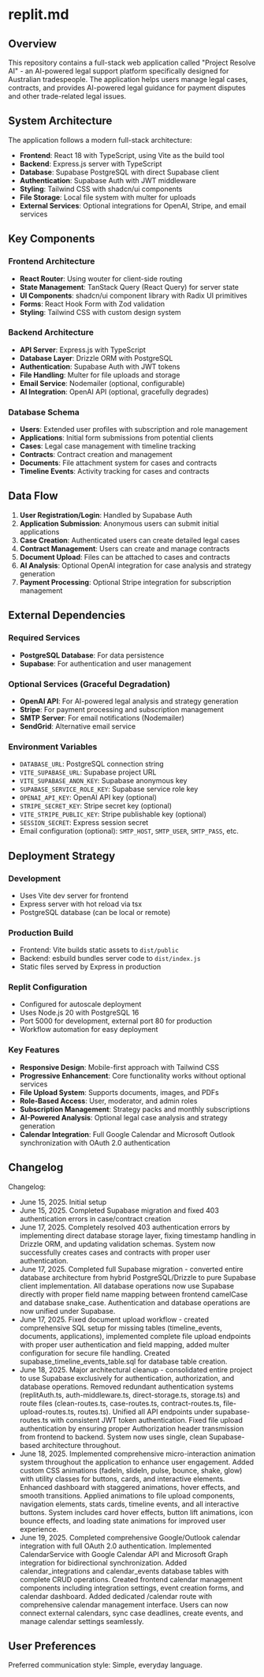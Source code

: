 # replit.md

## Overview

This repository contains a full-stack web application called "Project Resolve AI" - an AI-powered legal support platform specifically designed for Australian tradespeople. The application helps users manage legal cases, contracts, and provides AI-powered legal guidance for payment disputes and other trade-related legal issues.

## System Architecture

The application follows a modern full-stack architecture:

- **Frontend**: React 18 with TypeScript, using Vite as the build tool
- **Backend**: Express.js server with TypeScript
- **Database**: Supabase PostgreSQL with direct Supabase client
- **Authentication**: Supabase Auth with JWT middleware
- **Styling**: Tailwind CSS with shadcn/ui components
- **File Storage**: Local file system with multer for uploads
- **External Services**: Optional integrations for OpenAI, Stripe, and email services

## Key Components

### Frontend Architecture
- **React Router**: Using wouter for client-side routing
- **State Management**: TanStack Query (React Query) for server state
- **UI Components**: shadcn/ui component library with Radix UI primitives
- **Forms**: React Hook Form with Zod validation
- **Styling**: Tailwind CSS with custom design system

### Backend Architecture
- **API Server**: Express.js with TypeScript
- **Database Layer**: Drizzle ORM with PostgreSQL
- **Authentication**: Supabase Auth with JWT tokens
- **File Handling**: Multer for file uploads and storage
- **Email Service**: Nodemailer (optional, configurable)
- **AI Integration**: OpenAI API (optional, gracefully degrades)

### Database Schema
- **Users**: Extended user profiles with subscription and role management
- **Applications**: Initial form submissions from potential clients
- **Cases**: Legal case management with timeline tracking
- **Contracts**: Contract creation and management
- **Documents**: File attachment system for cases and contracts
- **Timeline Events**: Activity tracking for cases and contracts

## Data Flow

1. **User Registration/Login**: Handled by Supabase Auth
2. **Application Submission**: Anonymous users can submit initial applications
3. **Case Creation**: Authenticated users can create detailed legal cases
4. **Contract Management**: Users can create and manage contracts
5. **Document Upload**: Files can be attached to cases and contracts
6. **AI Analysis**: Optional OpenAI integration for case analysis and strategy generation
7. **Payment Processing**: Optional Stripe integration for subscription management

## External Dependencies

### Required Services
- **PostgreSQL Database**: For data persistence
- **Supabase**: For authentication and user management

### Optional Services (Graceful Degradation)
- **OpenAI API**: For AI-powered legal analysis and strategy generation
- **Stripe**: For payment processing and subscription management
- **SMTP Server**: For email notifications (Nodemailer)
- **SendGrid**: Alternative email service

### Environment Variables
- `DATABASE_URL`: PostgreSQL connection string
- `VITE_SUPABASE_URL`: Supabase project URL
- `VITE_SUPABASE_ANON_KEY`: Supabase anonymous key
- `SUPABASE_SERVICE_ROLE_KEY`: Supabase service role key
- `OPENAI_API_KEY`: OpenAI API key (optional)
- `STRIPE_SECRET_KEY`: Stripe secret key (optional)
- `VITE_STRIPE_PUBLIC_KEY`: Stripe publishable key (optional)
- `SESSION_SECRET`: Express session secret
- Email configuration (optional): `SMTP_HOST`, `SMTP_USER`, `SMTP_PASS`, etc.

## Deployment Strategy

### Development
- Uses Vite dev server for frontend
- Express server with hot reload via tsx
- PostgreSQL database (can be local or remote)

### Production Build
- Frontend: Vite builds static assets to `dist/public`
- Backend: esbuild bundles server code to `dist/index.js`
- Static files served by Express in production

### Replit Configuration
- Configured for autoscale deployment
- Uses Node.js 20 with PostgreSQL 16
- Port 5000 for development, external port 80 for production
- Workflow automation for easy deployment

### Key Features
- **Responsive Design**: Mobile-first approach with Tailwind CSS
- **Progressive Enhancement**: Core functionality works without optional services
- **File Upload System**: Supports documents, images, and PDFs
- **Role-Based Access**: User, moderator, and admin roles
- **Subscription Management**: Strategy packs and monthly subscriptions
- **AI-Powered Analysis**: Optional legal case analysis and strategy generation
- **Calendar Integration**: Full Google Calendar and Microsoft Outlook synchronization with OAuth 2.0 authentication

## Changelog

Changelog:
- June 15, 2025. Initial setup
- June 15, 2025. Completed Supabase migration and fixed 403 authentication errors in case/contract creation
- June 17, 2025. Completely resolved 403 authentication errors by implementing direct database storage layer, fixing timestamp handling in Drizzle ORM, and updating validation schemas. System now successfully creates cases and contracts with proper user authentication.
- June 17, 2025. Completed full Supabase migration - converted entire database architecture from hybrid PostgreSQL/Drizzle to pure Supabase client implementation. All database operations now use Supabase directly with proper field name mapping between frontend camelCase and database snake_case. Authentication and database operations are now unified under Supabase.
- June 17, 2025. Fixed document upload workflow - created comprehensive SQL setup for missing tables (timeline_events, documents, applications), implemented complete file upload endpoints with proper user authentication and field mapping, added multer configuration for secure file handling. Created supabase_timeline_events_table.sql for database table creation.
- June 18, 2025. Major architectural cleanup - consolidated entire project to use Supabase exclusively for authentication, authorization, and database operations. Removed redundant authentication systems (replitAuth.ts, auth-middleware.ts, direct-storage.ts, storage.ts) and route files (clean-routes.ts, case-routes.ts, contract-routes.ts, file-upload-routes.ts, routes.ts). Unified all API endpoints under supabase-routes.ts with consistent JWT token authentication. Fixed file upload authentication by ensuring proper Authorization header transmission from frontend to backend. System now uses single, clean Supabase-based architecture throughout.
- June 18, 2025. Implemented comprehensive micro-interaction animation system throughout the application to enhance user engagement. Added custom CSS animations (fadeIn, slideIn, pulse, bounce, shake, glow) with utility classes for buttons, cards, and interactive elements. Enhanced dashboard with staggered animations, hover effects, and smooth transitions. Applied animations to file upload components, navigation elements, stats cards, timeline events, and all interactive buttons. System includes card hover effects, button lift animations, icon bounce effects, and loading state animations for improved user experience.
- June 19, 2025. Completed comprehensive Google/Outlook calendar integration with full OAuth 2.0 authentication. Implemented CalendarService with Google Calendar API and Microsoft Graph integration for bidirectional synchronization. Added calendar_integrations and calendar_events database tables with complete CRUD operations. Created frontend calendar management components including integration settings, event creation forms, and calendar dashboard. Added dedicated /calendar route with comprehensive calendar management interface. Users can now connect external calendars, sync case deadlines, create events, and manage calendar settings seamlessly.

## User Preferences

Preferred communication style: Simple, everyday language.